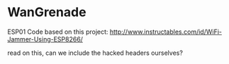 # WanGrenade

ESP01 Code based on this project: http://www.instructables.com/id/WiFi-Jammer-Using-ESP8266/

read on this, can we include the hacked headers ourselves?